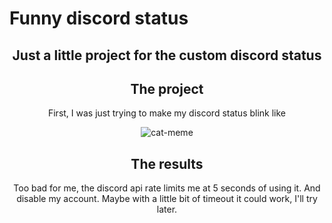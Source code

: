 # Funny discord status
<div align = "center">
  <h2>Just a little project for the custom discord status</h2>


## The project

First, I was just trying to make my discord status blink like

<img src="https://c.tenor.com/_1hMqyFC4LEAAAAd/pop-cat.gif" alt="cat-meme" />


## The results

Too bad for me, the discord api rate limits me at 5 seconds of using it. And disable my account.
Maybe with a little bit of timeout it could work, I'll try later.
</div>
